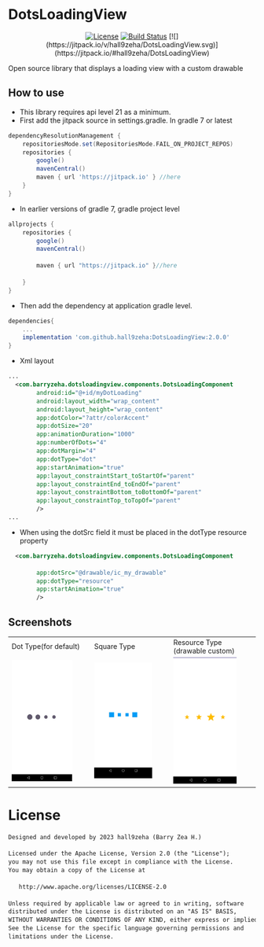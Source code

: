 
# DotsLoadingView
<p align="center">
<a href="https://opensource.org/licenses/Apache-2.0"><img alt="License" src="https://img.shields.io/badge/License-Apache%202.0-blue.svg"/></a>
<a href="https://github.com/hall9zeha/DotsLoadingView/actions"><img alt="Build Status" src="https://github.com/hall9zeha/DotsLoadingView/workflows/DotsLoadingView/badge.svg"/></a> 
[![](https://jitpack.io/v/hall9zeha/DotsLoadingView.svg)](https://jitpack.io/#hall9zeha/DotsLoadingView)
</p>
Open source library that displays a loading view with a custom drawable

## How to use
* This library requires api level 21 as a minimum.
* First add the jitpack source in settings.gradle. In gradle 7 or latest
```gradle
dependencyResolutionManagement {
    repositoriesMode.set(RepositoriesMode.FAIL_ON_PROJECT_REPOS)
    repositories {
        google()
        mavenCentral()
        maven { url 'https://jitpack.io' } //here
    }
}
```
* In earlier versions of gradle 7, gradle project level
```gradle
allprojects {
    repositories {
        google()
        mavenCentral()
              
        maven { url "https://jitpack.io" }//here
        
    }
}
```

* Then add the dependency at application gradle level.
 
```gradle
dependencies{
    ...
    implementation 'com.github.hall9zeha:DotsLoadingView:2.0.0'
}
```
* Xml layout
```xml
...
  <com.barryzeha.dotsloadingview.components.DotsLoadingComponent
        android:id="@+id/myDotLoading"
        android:layout_width="wrap_content"
        android:layout_height="wrap_content"
        app:dotColor="?attr/colorAccent"
        app:dotSize="20"
        app:animationDuration="1000"                                                        
        app:numberOfDots="4"
        app:dotMargin="4"                                                         
        app:dotType="dot"
        app:startAnimation="true"
        app:layout_constraintStart_toStartOf="parent"
        app:layout_constraintEnd_toEndOf="parent"
        app:layout_constraintBottom_toBottomOf="parent"
        app:layout_constraintTop_toTopOf="parent"                                                          
        />
...
```
* When using the dotSrc field it must be placed in the dotType resource property

```xml
  <com.barryzeha.dotsloadingview.components.DotsLoadingComponent
       
        app:dotSrc="@drawable/ic_my_drawable"
        app:dotType="resource"
        app:startAnimation="true"
        />

```
## Screenshots
||||
|--|--|--|
|Dot Type(for default) |Square Type|Resource Type (drawable custom)|
|<img src="https://github.com/hall9zeha/DotsLoadingView/blob/main/screenshots/captura1.gif" width=80% height=80% />|<img src="https://github.com/hall9zeha/DotsLoadingView/blob/main/screenshots/captura2.gif" width=80% height=80% />|<img src="https://github.com/hall9zeha/DotsLoadingView/blob/main/screenshots/captura3.gif" width=80% height=80% />|

# License
```xml
Designed and developed by 2023 hall9zeha (Barry Zea H.)

Licensed under the Apache License, Version 2.0 (the "License");
you may not use this file except in compliance with the License.
You may obtain a copy of the License at

   http://www.apache.org/licenses/LICENSE-2.0

Unless required by applicable law or agreed to in writing, software
distributed under the License is distributed on an "AS IS" BASIS,
WITHOUT WARRANTIES OR CONDITIONS OF ANY KIND, either express or implied.
See the License for the specific language governing permissions and
limitations under the License.
```
